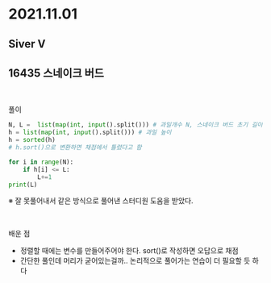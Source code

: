 # 2021.11.01

## Siver V

## 16435 스네이크 버드

<br/>

풀이

```python
N, L =  list(map(int, input().split())) # 과일개수 N, 스네이크 버드 초기 길이 L
h = list(map(int, input().split())) # 과일 높이
h = sorted(h)
# h.sort()으로 변환하면 채점에서 틀렸다고 함

for i in range(N):
    if h[i] <= L:
        L+=1
print(L)
```

※ 잘 못풀어내서 같은 방식으로 풀어낸 스터디원 도움을 받았다.

<br/>

배운 점

* 정렬할 때에는 변수를 만들어주어야 한다. sort()로 작성하면 오답으로 채점
* 간단한 풀인데 머리가 굳어있는걸까.. 논리적으로 풀어가는 연습이 더 필요할 듯 하다